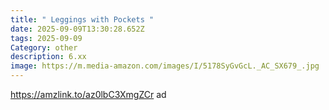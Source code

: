 ```yaml
---
title: " Leggings with Pockets "
date: 2025-09-09T13:30:28.652Z
tags: 2025-09-09
Category: other
description: 6.xx
image: https://m.media-amazon.com/images/I/5178SyGvGcL._AC_SX679_.jpg
---
```

https://amzlink.to/az0lbC3XmgZCr  ad